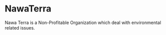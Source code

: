 # NawaTerra
Nawa Terra is a Non-Profitable Organization which deal with environmental related issues.
